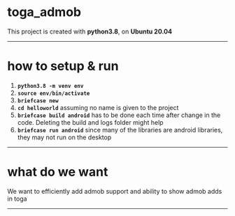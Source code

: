 # toga_admob

This project is created with <b>python3.8</b>, on <b>Ubuntu 20.04</b>

----------------------------------

# how to setup & run

1) <b>```python3.8 -m venv env```</b>
2) <b>```source env/bin/activate```</b>
3) <b>```briefcase new```</b>
4) <b>```cd helloworld```</b> assuming no name is given to the project
5) <b>```briefcase build android```</b> has to be done each time after change in the code. Deleting the build and logs folder might help
6) <b>```briefcase run android```</b> since many of the libraries are android libraries, they may not run on the desktop 

---------------------

# what do we want

We want to efficiently add admob support and ability to show admob adds in toga

---------------------

